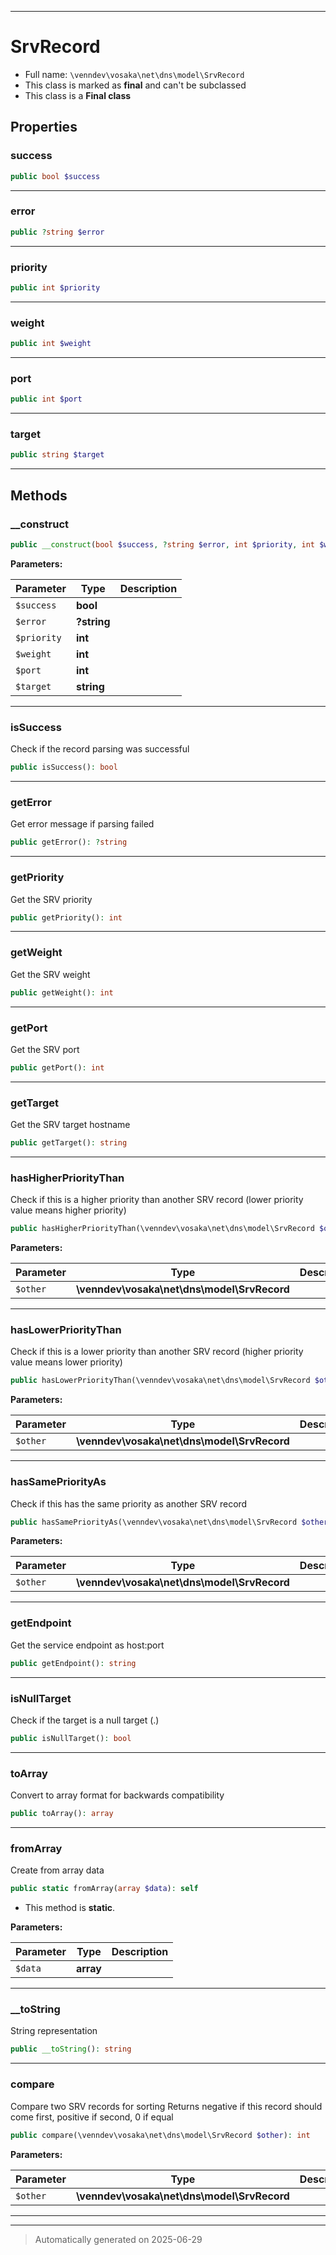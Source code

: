 ***

# SrvRecord





* Full name: `\venndev\vosaka\net\dns\model\SrvRecord`
* This class is marked as **final** and can't be subclassed
* This class is a **Final class**



## Properties


### success



```php
public bool $success
```






***

### error



```php
public ?string $error
```






***

### priority



```php
public int $priority
```






***

### weight



```php
public int $weight
```






***

### port



```php
public int $port
```






***

### target



```php
public string $target
```






***

## Methods


### __construct



```php
public __construct(bool $success, ?string $error, int $priority, int $weight, int $port, string $target): mixed
```








**Parameters:**

| Parameter | Type | Description |
|-----------|------|-------------|
| `$success` | **bool** |  |
| `$error` | **?string** |  |
| `$priority` | **int** |  |
| `$weight` | **int** |  |
| `$port` | **int** |  |
| `$target` | **string** |  |





***

### isSuccess

Check if the record parsing was successful

```php
public isSuccess(): bool
```












***

### getError

Get error message if parsing failed

```php
public getError(): ?string
```












***

### getPriority

Get the SRV priority

```php
public getPriority(): int
```












***

### getWeight

Get the SRV weight

```php
public getWeight(): int
```












***

### getPort

Get the SRV port

```php
public getPort(): int
```












***

### getTarget

Get the SRV target hostname

```php
public getTarget(): string
```












***

### hasHigherPriorityThan

Check if this is a higher priority than another SRV record
(lower priority value means higher priority)

```php
public hasHigherPriorityThan(\venndev\vosaka\net\dns\model\SrvRecord $other): bool
```








**Parameters:**

| Parameter | Type | Description |
|-----------|------|-------------|
| `$other` | **\venndev\vosaka\net\dns\model\SrvRecord** |  |





***

### hasLowerPriorityThan

Check if this is a lower priority than another SRV record
(higher priority value means lower priority)

```php
public hasLowerPriorityThan(\venndev\vosaka\net\dns\model\SrvRecord $other): bool
```








**Parameters:**

| Parameter | Type | Description |
|-----------|------|-------------|
| `$other` | **\venndev\vosaka\net\dns\model\SrvRecord** |  |





***

### hasSamePriorityAs

Check if this has the same priority as another SRV record

```php
public hasSamePriorityAs(\venndev\vosaka\net\dns\model\SrvRecord $other): bool
```








**Parameters:**

| Parameter | Type | Description |
|-----------|------|-------------|
| `$other` | **\venndev\vosaka\net\dns\model\SrvRecord** |  |





***

### getEndpoint

Get the service endpoint as host:port

```php
public getEndpoint(): string
```












***

### isNullTarget

Check if the target is a null target (.)

```php
public isNullTarget(): bool
```












***

### toArray

Convert to array format for backwards compatibility

```php
public toArray(): array
```












***

### fromArray

Create from array data

```php
public static fromArray(array $data): self
```



* This method is **static**.




**Parameters:**

| Parameter | Type | Description |
|-----------|------|-------------|
| `$data` | **array** |  |





***

### __toString

String representation

```php
public __toString(): string
```












***

### compare

Compare two SRV records for sorting
Returns negative if this record should come first, positive if second, 0 if equal

```php
public compare(\venndev\vosaka\net\dns\model\SrvRecord $other): int
```








**Parameters:**

| Parameter | Type | Description |
|-----------|------|-------------|
| `$other` | **\venndev\vosaka\net\dns\model\SrvRecord** |  |





***


***
> Automatically generated on 2025-06-29
